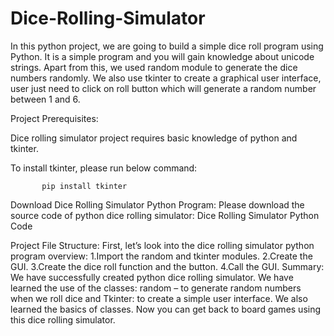 # Dice-Rolling-Simulator
In this python project, we are going to build a simple dice roll program using Python.
It is a simple program and you will gain knowledge about unicode strings. Apart from this, we used random module to generate the dice numbers randomly.
We also use tkinter to create a graphical user interface, user just need to click on roll button which will generate a random number between 1 and 6.

Project Prerequisites:

   Dice rolling simulator project requires basic knowledge of python and tkinter.
   
To install tkinter, please run below command:

           pip install tkinter
           
 Download Dice Rolling Simulator Python Program:
           Please download the source code of python dice rolling simulator: Dice Rolling Simulator Python Code

Project File Structure:
        First, let’s look into the dice rolling simulator python program overview:
               1.Import the random and tkinter modules.
               2.Create the GUI.
               3.Create the dice roll function and the button.
               4.Call the GUI.
Summary:
      We have successfully created python dice rolling simulator. We have learned the use of the classes: random – to generate random numbers when we roll dice and Tkinter: to create a simple user interface. We also learned the basics of classes. Now you can get back to board games using this dice rolling simulator.
